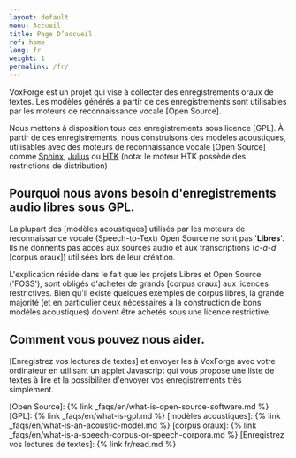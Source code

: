 ```yaml
---
layout: default
menu: Accueil
title: Page D’accueil
ref: home
lang: fr
weight: 1
permalink: /fr/
---
```


VoxForge est un projet qui vise à collecter des enregistrements oraux de 
textes. Les modèles générés à partir de ces enregistrements sont utilisables 
par les moteurs de reconnaissance vocale [Open Source].

Nous mettons à disposition tous ces enregistrements sous licence [GPL]. 
À partir de ces enregistrements, nous construisons des modèles acoustiques, 
utilisables avec des moteurs de reconnaissance vocale [Open Source] comme 
[Sphinx], [Julius] ou [HTK] (nota: le moteur HTK possède des restrictions de distribution)

## Pourquoi nous avons besoin d'enregistrements audio libres sous GPL.

La plupart des [modèles acoustiques] utilisés par les moteurs de reconnaissance
vocale (Speech-to-Text) Open Source ne sont pas '**Libres**'. Ils ne donnents 
pas accès aux sources audio et aux transcriptions (_c-à-d_ [corpus oraux]) 
utilisées lors de leur création.

L'explication réside dans le fait que les projets Libres et Open Source
 ('FOSS'), sont obligés d'acheter de grands [corpus oraux] aux licences 
restrictives. Bien qu'il existe quelques exemples de corpus libres, 
la grande majorité (et en particulier ceux nécessaires à la construction de 
bons modèles acoustiques) doivent être achetés sous une licence restrictive.

## Comment vous pouvez nous aider.

[Enregistrez vos lectures de textes] et envoyer les à VoxForge avec votre 
ordinateur en utilisant un applet Javascript qui vous propose une liste de
 textes à lire et la possibiliter d'envoyer vos enregistrements très simplement.



[Open Source]: {% link _faqs/en/what-is-open-source-software.md %}
[GPL]: {% link _faqs/en/what-is-gpl.md %}
[modèles acoustiques]: {% link _faqs/en/what-is-an-acoustic-model.md %}
[corpus oraux]: {% link _faqs/en/what-is-a-speech-corpus-or-speech-corpora.md %}
[Enregistrez vos lectures de textes]: {% link fr/read.md %}

[Sphinx]: https://cmusphinx.github.io/
[Julius]: https://github.com/julius-speech/julius
[HTK]: http://htk.eng.cam.ac.uk/

